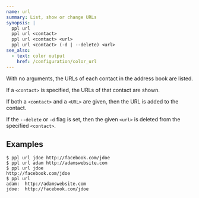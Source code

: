```yaml
---
name: url
summary: List, show or change URLs
synopsis: |
  ppl url
  ppl url <contact>
  ppl url <contact> <url>
  ppl url <contact> (-d | --delete) <url>
see_also:
  - text: color output
    href: /configuration/color_url
---
```


With no arguments, the URLs of each contact in the address book are listed.

If a `<contact>` is specified, the URLs of that contact are shown.

If both a `<contact>` and a `<URL>` are given, then the URL is added to the
contact.

If the `--delete` or `-d` flag is set, then the given `<url>` is
deleted from the specified `<contact>`.

## Examples

    $ ppl url jdoe http://facebook.com/jdoe
    $ ppl url adam http://adamswebsite.com
    $ ppl url jdoe
    http://facebook.com/jdoe
    $ ppl url
    adam:  http://adamswebsite.com
    jdoe:  http://facebook.com/jdoe

